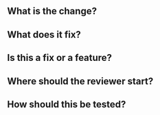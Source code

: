 ## What is the change?

## What does it fix?

## Is this a fix or a feature?

## Where should the reviewer start?

## How should this be tested?
